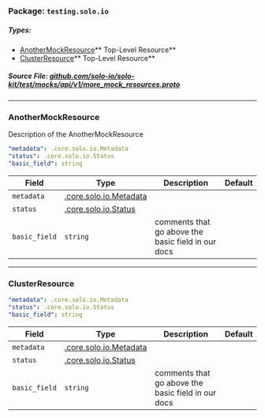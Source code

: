 <!-- Code generated by solo-kit. DO NOT EDIT. -->

### Package: `testing.solo.io` 
##### Types:


- [AnotherMockResource](#AnotherMockResource)** Top-Level Resource**
- [ClusterResource](#ClusterResource)** Top-Level Resource**
  



##### Source File: [github.com/solo-io/solo-kit/test/mocks/api/v1/more_mock_resources.proto](https://github.com/solo-io/solo-kit/blob/master/test/mocks/api/v1/more_mock_resources.proto)





---
### <a name="AnotherMockResource">AnotherMockResource</a>

 
Description of the AnotherMockResource

```yaml
"metadata": .core.solo.io.Metadata
"status": .core.solo.io.Status
"basic_field": string

```

| Field | Type | Description | Default |
| ----- | ---- | ----------- |----------- | 
| `metadata` | [.core.solo.io.Metadata](../../../../api/v1/metadata.proto.sk.md#Metadata) |  |  |
| `status` | [.core.solo.io.Status](../../../../api/v1/status.proto.sk.md#Status) |  |  |
| `basic_field` | `string` | comments that go above the basic field in our docs |  |




---
### <a name="ClusterResource">ClusterResource</a>



```yaml
"metadata": .core.solo.io.Metadata
"status": .core.solo.io.Status
"basic_field": string

```

| Field | Type | Description | Default |
| ----- | ---- | ----------- |----------- | 
| `metadata` | [.core.solo.io.Metadata](../../../../api/v1/metadata.proto.sk.md#Metadata) |  |  |
| `status` | [.core.solo.io.Status](../../../../api/v1/status.proto.sk.md#Status) |  |  |
| `basic_field` | `string` | comments that go above the basic field in our docs |  |





<!-- Start of HubSpot Embed Code -->
<script type="text/javascript" id="hs-script-loader" async defer src="//js.hs-scripts.com/5130874.js"></script>
<!-- End of HubSpot Embed Code -->
